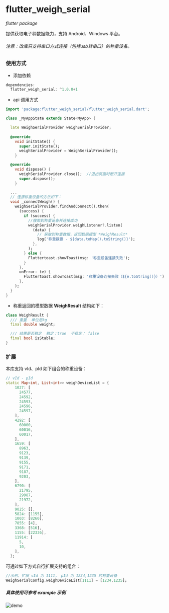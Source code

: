 # flutter_weigh_serial
*flutter package*

提供获取电子秤数据能力，支持 Android、Windows 平台。

###### 注意：改库只支持串口方式连接（包括usb转串口）的称重设备。

### 使用方式

+ 添加依赖
```dart
dependencies:
  flutter_weigh_serial: ^1.0.0+1
```
+ api 调用方式
```dart
import 'package:flutter_weigh_serial/flutter_weigh_serial.dart';

class _MyAppState extends State<MyApp> {

  late WeighSerialProvider weighSerialProvider;
  
  @override
    void initState() {
      super.initState();
      weighSerialProvider = WeighSerialProvider();
    }

  @override
    void dispose() {
      weighSerialProvider.close();  //退出页面时断开连接
      super.dispose();
    }

  ...
  // 连接称重设备的方法如下：
  void _connectWeigh() {
    weighSerialProvider.findAndConnect().then(
      (success) {
        if (success) {
          //搜索到称重设备并连接成功
          weighSerialProvider.weighListener?.listen(
            (data) {
              // 获取到称重数据，返回数据模型 *WeighResult*
              log('称重数据 - ${data.toMap().toString()}');
            },
          );
        } else {
          Fluttertoast.showToast(msg: '称重设备连接失败');
        }
      },
      onError: (e) {
        Fluttertoast.showToast(msg: '称重设备连接失败（${e.toString()}）');
      },
    );
  }
}
```
+ 称重返回的模型数据 **WeighResult** 结构如下：
```dart
class WeighResult {
  /// 重量  单位是kg
  final double weight;

  /// 结果是否稳定  稳定：true  不稳定： false
  final bool isStable;
}
```
### 扩展
本库支持 vId、pId 如下组合的称重设备：
```dart
// vId - pId
static Map<int, List<int>> weighDeviceList = {
    1027: [
      24577,
      24592,
      24593,
      24596,
      24597,
    ],
    4292: [
      60000,
      60016,
      60017,
    ],
    1659: [
      8963,
      9123,
      9139,
      9155,
      9171,
      9187,
      9203,
    ],
    6790: [
      21795,
      29987,
      21972,
    ],
    9025: [],
    5824: [1155],
    1003: [8260],
    7855: [4],
    3368: [516],
    1155: [22336],
    11914: [
      5,
      10,
    ],
  };
```
可通过如下方式自行扩展支持的组合：
```dart
//示例，扩展 vId 为 1111， pId 为 1234,1235 的称重设备
WeighSerialConfig.weighDeviceList[1111] = [1234,1235];
```
##### 具体使用可参考 example 示例
![demo](https://github.com/liyufengrex/flutter_weigh_serial/blob/main/demo_weigh.gif)
